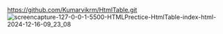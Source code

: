 https://github.com/Kumarvikrm/HtmlTable.git
![screencapture-127-0-0-1-5500-HTMLPrectice-HtmlTable-index-html-2024-12-16-09_23_08](https://github.com/user-attachments/assets/f9230d6b-647f-403d-9c9d-8c38f6c8b685)

